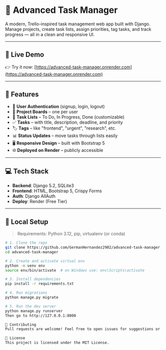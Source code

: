 # 🧠 Advanced Task Manager

A modern, Trello-inspired task management web app built with Django.  
Manage projects, create task lists, assign priorities, tag tasks, and track progress — all in a clean and responsive UI.

---

## 🚀 Live Demo

👉 Try it now: [https://advanced-task-manager.onrender.com](https://advanced-task-manager.onrender.com)

---

## 📸 Features

- 🔐 **User Authentication** (signup, login, logout)
- 📁 **Project Boards** – one per user
- 📂 **Task Lists** – To Do, In Progress, Done (customizable)
- ✅ **Tasks** – with title, description, deadline, and priority
- 🏷️ **Tags** – like "frontend", "urgent", "research", etc.
- 📊 **Status Updates** – move tasks through lists easily
- 🖥️ **Responsive Design** – built with Bootstrap 5
- 🌐 **Deployed on Render** – publicly accessible

---

## 💻 Tech Stack

- **Backend**: Django 5.2, SQLite3
- **Frontend**: HTML, Bootstrap 5, Crispy Forms
- **Auth**: Django AllAuth
- **Deploy**: Render (Free Tier)

---

## 🔧 Local Setup

> Requirements: Python 3.12, pip, virtualenv (or conda)

```bash
# 1. Clone the repo
git clone https://github.com/GermanHernandez2902/advanced-task-manager.git
cd advanced-task-manager

# 2. Create and activate virtual env
python -m venv env
source env/bin/activate  # on Windows use: env\Scripts\activate

# 3. Install dependencies
pip install -r requirements.txt

# 4. Run migrations
python manage.py migrate

# 5. Run the dev server
python manage.py runserver
Then go to http://127.0.0.1:8000

🙌 Contributing
Pull requests are welcome! Feel free to open issues for suggestions or bugs.

📄 License
This project is licensed under the MIT License.
